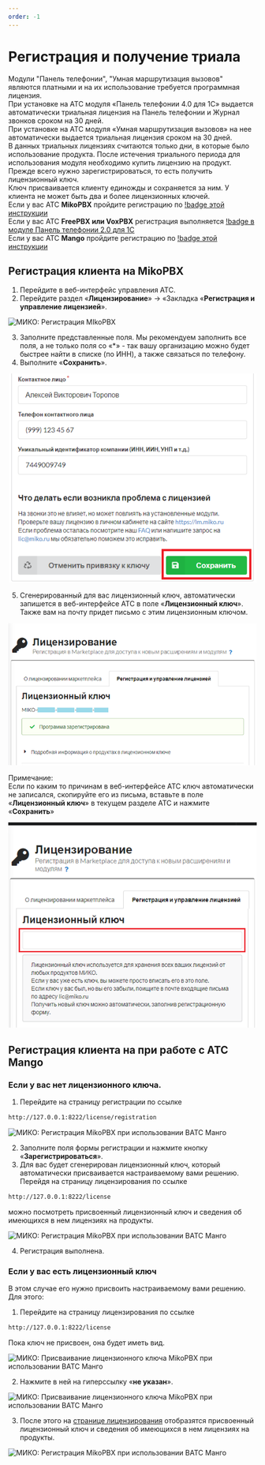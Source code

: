 ```yaml
---
order: -1
---
```


# Регистрация и получение триала

Модули "Панель телефонии", "Умная маршрутизация вызовов" являются платными и на их использование требуется программная лицензия.  
При установке на АТС модуля «Панель телефонии 4.0 для 1С» выдается автоматически триальная лицензия на Панель телефонии и Журнал звонков сроком на 30 дней.  
При установке на АТС модуля «Умная маршрутизация вызовов» на нее автоматически выдается триальная лицензия сроком на 30 дней.  
В данных триальных лицензиях считаются только дни, в которые было использование продукта.
После истечения триального периода для использования модуля необходимо купить лицензию на продукт. Прежде всего нужно зарегистрироваться, то есть получить лицензионный ключ.  
Ключ присваивается клиенту единожды и сохраняется за ним. У клиента не может быть два и более лицензионных ключей.  
Если у вас АТС **MikoPBX** пройдите регистрацию по [!badge этой инструкции](#регистрация-клиента-на-mikopbx)  
Если у вас АТС **FreePBX или VoxPBX** регистрация выполняется [!badge в модуле Панель телефонии 2.0 для 1С](~/get-started/freepbx/#установка-модуля-на-атс)  
Если у вас АТС **Mango** пройдите регистрацию по [!badge этой инструкции](../registration)  

## Регистрация клиента на MikoPBX
1. Перейдите в веб-интерфейс управления АТС.
2. Перейдите раздел «**Лицензирование**» → «Закладка «**Регистрация и управление лицензией**».

<img class="miko-shadow img-zoomable"
src="/assets/registration/registr_mikopbx_2.png"
data-original="/assets/registration/registr_mikopbx_2.png"
srcset="/assets/registration/registr_mikopbx_2_preview.png 1x, /assets/registration/registr_mikopbx_2.png 2x"
alt="МИКО: Регистрация MIkoPBX"
/>

3. Заполните представленные поля. Мы рекомендуем заполнить все поля, а не только поля со «*» - так вашу организацию можно будет быстрее найти в списке (по ИНН), а также связаться по телефону.
4. Выполните «**Сохранить**».

<img src="/assets/registration/registr_mikopbx_3.png" 
    class="miko-shadow" 
/>  

5. Сгенерированный для вас лицензионный ключ, автоматически запишется в веб-интерфейсе АТС в поле «**Лицензионный ключ**». Также вам на почту придет письмо с этим лицензионным ключом.

<img src="/assets/registration/registr_mikopbx_5.png" 
    class="miko-shadow" 
/>  

Примечание:  
Если по каким то причинам в веб-интерфейсе АТС ключ автоматически не записался, скопируйте его из письма, вставьте в поле «**Лицензионный ключ**» в текущем разделе АТС и нажмите «**Сохранить**»

<img src="/assets/registration/registr_mikopbx_4.png" 
    class="miko-shadow" 
/>  

## Регистрация клиента на при работе с АТС Mango
### Если у вас нет лицензионного ключа.
1. Перейдите на страницу регистрации по ссылке
```html
http://127.0.0.1:8222/license/registration
```
<img class="miko-shadow img-zoomable"  
    src="/assets/registration/registraciya_mango_1.png"
    data-original="/assets/registration/registraciya_mango_1.png"
    srcset="/assets/registration/registraciya_mango_1_preview.png 1x, /assets/registration/registraciya_mango_1.png 2x" 
    alt="МИКО: Регистрация MikoPBX при использовании ВАТС Манго"
/>

2. Заполните поля формы регистрации и нажмите кнопку «**Зарегистрироваться**».
3. Для вас будет сгенерирован лицензионный ключ, который автоматически присваивается настраиваемому вами решению.
Перейдя на страницу лицензирования по ссылке
```html
http://127.0.0.1:8222/license
``` 
можно посмотреть присвоенный лицензионный ключ и сведения об имеющихся в нем лицензиях на продукты.

<img class="miko-shadow img-zoomable"  
    src="/assets/registration/registraciya_mango_2.png"
    data-original="/assets/registration/registraciya_mango_2.png"
    srcset="/assets/registration/registraciya_mango_2_preview.png 1x, /assets/registration/registraciya_mango_2.png 2x" 
    alt="МИКО: Регистрация MikoPBX при использовании ВАТС Манго"
/>  

4. Регистрация выполнена.
### Если у вас есть лицензионный ключ
В этом случае его нужно присвоить настраиваемому вами решению. Для этого:
1. Перейдите на страницу лицензирования по ссылке  
```html
http://127.0.0.1:8222/license
```
Пока ключ не присвоен, она будет иметь вид.

<img class="miko-shadow img-zoomable"  
    src="/assets/registration/registraciya_mango_3.png"
    data-original="/assets/registration/registraciya_mango_3.png"
    srcset="/assets/registration/registraciya_mango_3_preview.png 1x, /assets/registration/registraciya_mango_3.png 2x" 
    alt="МИКО: Присваивание лицензионного ключа MikoPBX при использовании ВАТС Манго"
/> 

2. Нажмите в ней на гиперссылку «**не указан**».

<img class="miko-shadow img-zoomable"  
    src="/assets/registration/registraciya_mango_4.png"
    data-original="/assets/registration/registraciya_mango_4.png"
    srcset="/assets/registration/registraciya_mango_4_preview.png 1x, /assets/registration/registraciya_mango_4.png 2x" 
    alt="МИКО: Присваивание лицензионного ключа MikoPBX при использовании ВАТС Манго"
/> 

3. После этого на [странице лицензирования](http://127.0.0.1:8222/license) отобразятся присвоенный лицензионный ключ и сведения об имеющихся в нем лицензиях на продукты.

<img class="miko-shadow img-zoomable"  
    src="/assets/registration/registraciya_mango_2.png"
    data-original="/assets/registration/registraciya_mango_2.png"
    srcset="/assets/registration/registraciya_mango_2_preview.png 1x, /assets/registration/registraciya_mango_2.png 2x" 
    alt="МИКО: Регистрация MikoPBX при использовании ВАТС Манго"
/>  